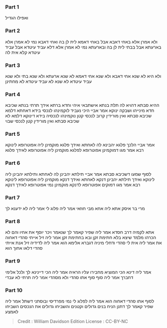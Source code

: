 
### Part 1
ואפילו הגדיל

### Part 2
ולא אמרן אלא באחי דאבא אבל באחי דאמא לית לן בה ואחי דאבא נמי לא אמרן אלא בארעתא אבל בבתי לית לן בה ובארעתא נמי לא אמרן אלא דלא עביד עיטדא אבל עביד עיטדא קלא אית לה

### Part 3
ולא היא לא שנא אחי דאבא ולא שנא אחי דאמא לא שנא ארעתא ולא שנא בתי ולא שנא עביד עיטדא לא שנא לא עביד עיטדא לא מחתינן

### Part 4
ההיא סבתא דהויא לה תלת בנתא אישתבאי איהי וחדא ברתא אידך תרתי בנתא שכיבא חדא מינייהו ושבקה ינוקא אמר אביי היכי נעביד לוקמינהו לנכסי בידא דאחתא דלמא שכיבא סבתא ואין מורידין קרוב לנכסי קטן נוקמינהו לנכסיה בידא דינוקא דלמא לא שכיבא סבתא ואין מורידין קטן לנכסי שבוי

### Part 5
אמר אביי הלכך פלגא יהבינא לה לאחתא ואידך פלגא מוקמינן ליה אפוטרופא לינוקא רבא אמר מגו דמוקמינן אפוטרופא לפלגא מוקמינן ליה אפוטרופא לאידך פלגא

### Part 6
לסוף שמעו דשכיבא סבתא אמר אביי תילתא יהבינן לה לאחתא ותילתא יהבינן ליה לינוקא ואידך תילתא יהבינן דנקא לאחתא ואידך דנקא מוקמינן ליה אפוטרופא לינוקא רבא אמר מגו דמוקים אפוטרופא לדנקא מוקמינן נמי אפוטרופא לאידך דנקא

### Part 7
מרי בר איסק אתא ליה אחא מבי חוזאי אמר ליה פלוג לי אמר ליה לא ידענא לך

### Part 8
אתא לקמיה דרב חסדא אמר ליה שפיר קאמר לך שנאמר ויכר יוסף את אחיו והם לא הכרהו מלמד שיצא בלא חתימת זקן ובא בחתימת זקן אמר ליה זיל אייתי סהדי דאחוה את אמר ליה אית לי סהדי ודחלי מיניה דגברא אלימא הוא אמר ליה לדידיה זיל אנת אייתי סהדי דלאו אחוך הוא

### Part 9
אמר ליה דינא הכי המוציא מחבירו עליו הראיה אמר ליה הכי דיינינא לך ולכל אלימי דחברך אמר ליה סוף סוף אתו סהדי ולא מסהדי אמר ליה תרתי לא עבדי

### Part 10
לסוף אתו סהדי דאחוה הוא אמר ליה לפלוג לי נמי מפרדיסי ובוסתני דשתל אמר ליה שפיר קאמר לך דתנן הניח בנים גדולים וקטנים והשביחו גדולים את הנכסים השביחו לאמצע

>Credit : William Davidson Edition
>License : CC-BY-NC